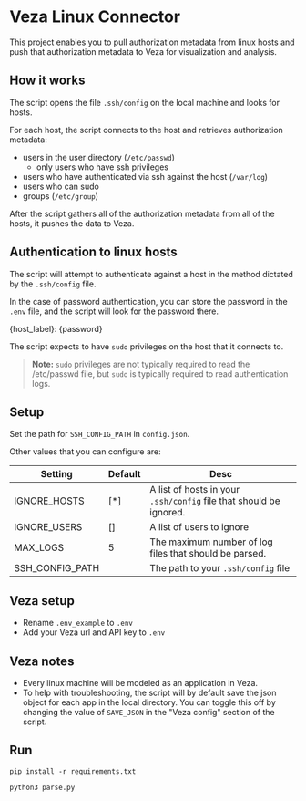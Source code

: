 # Veza Linux Connector

This project enables you to pull authorization metadata from linux hosts and push that authorization metadata to Veza for visualization and analysis.

## How it works

The script opens the file `.ssh/config` on the local machine and looks for hosts.

For each host, the script connects to the host and retrieves authorization metadata:

* users in the user directory (`/etc/passwd`)
    * only users who have ssh privileges
* users who have authenticated via ssh against the host (`/var/log`)
* users who can sudo
* groups (`/etc/group`)

After the script gathers all of the authorization metadata from all of the hosts, it pushes the data to Veza.

## Authentication to linux hosts

The script will attempt to authenticate against a host in the method dictated by the `.ssh/config` file.

In the case of password authentication, you can store the password in the `.env` file, and the script will look for the password there.

{host_label}: {password}

The script expects to have `sudo` privileges on the host that it connects to.

> **Note:** `sudo` privileges are not typically required to read the /etc/passwd file, but `sudo` is typically required to read authentication logs.

## Setup

Set the path for `SSH_CONFIG_PATH` in `config.json`.

Other values that you can configure are:

|Setting|Default|Desc|
|---------|---------|------|
|IGNORE_HOSTS|[*]|A list of hosts in your `.ssh/config` file that should be ignored.|
|IGNORE_USERS|[]|A list of users to ignore|
|MAX_LOGS|5|The maximum number of log files that should be parsed.|
|SSH_CONFIG_PATH||The path to your `.ssh/config` file|

## Veza setup

* Rename `.env_example` to `.env`
* Add your Veza url and API key to `.env`

## Veza notes

* Every linux machine will be modeled as an application in Veza.
* To help with troubleshooting, the script will by default save the json object for each app in the local directory. You can toggle this off by changing the value of `SAVE_JSON` in the "Veza config" section of the script.

## Run

`pip install -r requirements.txt`

`python3 parse.py`
